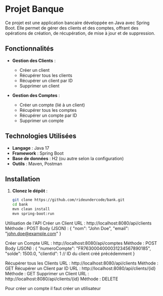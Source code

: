 # Projet Banque

Ce projet est une application bancaire développée en Java avec Spring Boot. Elle permet de gérer des clients et des comptes, offrant des opérations de création, de récupération, de mise à jour et de suppression.

## Fonctionnalités

- **Gestion des Clients** :
    - Créer un client
    - Récupérer tous les clients
    - Récupérer un client par ID
    - Supprimer un client

- **Gestion des Comptes** :
    - Créer un compte (lié à un client)
    - Récupérer tous les comptes
    - Récupérer un compte par ID
    - Supprimer un compte

## Technologies Utilisées

- **Langage** : Java 17
- **Framework** : Spring Boot
- **Base de données** : H2 (ou autre selon la configuration)
- **Outils** : Maven, Postman

## Installation

1. **Clonez le dépôt** :
   ```bash
   git clone https://github.com/rideundercode/bank.git
   cd bank
   mvn clean install
   mvn spring-boot:run               

Utilisation de l'API
Créer un Client
URL : http://localhost:8080/api/clients
Méthode : POST
Body (JSON) :
{
"nom": "John Doe",
"email": "john.doe@example.com"
}

Créer un Compte
URL : http://localhost:8080/api/comptes
Méthode : POST
Body (JSON) :
{
"numeroCompte": "FR7630004000031234567890185",
"solde": 1500.0,
"clientId": 1  // ID du client créé précédemment
}


Récupérer tous les Clients
URL : http://localhost:8080/api/clients
Méthode : GET
Récupérer un Client par ID
URL : http://localhost:8080/api/clients/{id}
Méthode : GET
Supprimer un Client
URL : http://localhost:8080/api/clients/{id}
Méthode : DELETE


Pour créer un compte il faut créer un utilisateur